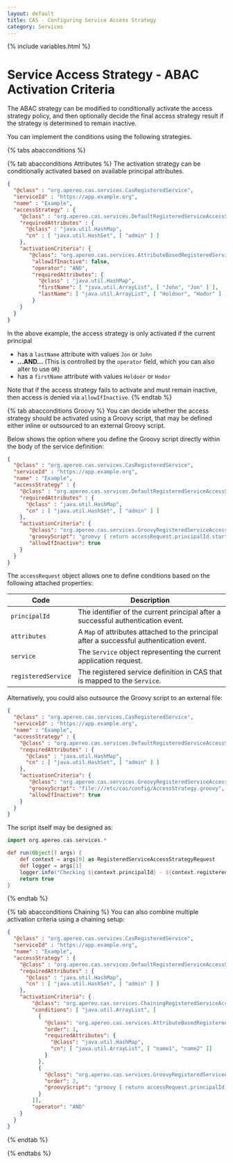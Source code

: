```yaml
---
layout: default
title: CAS - Configuring Service Access Strategy
category: Services
---
```


{% include variables.html %}

# Service Access Strategy - ABAC Activation Criteria
                                                                 
The ABAC strategy can be modified to conditionally activate the access strategy policy, and then optionally decide
the final access strategy result if the strategy is determined to remain inactive. 

You can implement the conditions using the following strategies.

{% tabs abacconditions %}

{% tab abacconditions Attributes %}
The activation strategy can be conditionally activated based on available principal attributes.

```json
{
  "@class" : "org.apereo.cas.services.CasRegisteredService",
  "serviceId" : "https://app.example.org",
  "name" : "Example",
  "accessStrategy" : {
    "@class" : "org.apereo.cas.services.DefaultRegisteredServiceAccessStrategy",
    "requiredAttributes" : {
      "@class" : "java.util.HashMap",
      "cn" : [ "java.util.HashSet", [ "admin" ] ]
    },
    "activationCriteria": {
       "@class": "org.apereo.cas.services.AttributeBasedRegisteredServiceAccessStrategyActivationCriteria",
        "allowIfInactive": false,
        "operator": "AND",
        "requiredAttributes": {
          "@class" : "java.util.HashMap",
          "firstName": [ "java.util.ArrayList", [ "John", "Jon" ] ],
          "lastName": [ "java.util.ArrayList", [ "Holdoor", "Hodor" ] ]
        }
    }
  }
}
```

In the above example, the access strategy is only activated if the current principal

- has a `lastName` attribute with values `Jon` or `John`
- **...AND...**  (This is controlled by the `operator` field, which you can also alter to use `OR`)
- has a `firstName` attribute with values `Holdoor` or `Hodor`

Note that if the access strategy fails to activate and must remain inactive, then access is denied via `allowIfInactive`.
{% endtab %}

{% tab abacconditions Groovy %}
You can decide whether the access strategy should be activated using a Groovy script, that may be defined either inline
or outsourced to an external Groovy script.

Below shows the option where you define the Groovy script directly within the body of the service definition:

```json
{
  "@class" : "org.apereo.cas.services.CasRegisteredService",
  "serviceId" : "https://app.example.org",
  "name" : "Example",
  "accessStrategy" : {
    "@class" : "org.apereo.cas.services.DefaultRegisteredServiceAccessStrategy",
    "requiredAttributes" : {
      "@class" : "java.util.HashMap",
      "cn" : [ "java.util.HashSet", [ "admin" ] ]
    },
    "activationCriteria": {
       "@class": "org.apereo.cas.services.GroovyRegisteredServiceAccessStrategyActivationCriteria",
       "groovyScript": "groovy { return accessRequest.principalId.startsWith('admin-') }",
       "allowIfInactive": true
    }
  }
}
```

The `accessRequest` object allows one to define conditions based on the following attached properties:

| Code                | Description                                                                              |
|---------------------|------------------------------------------------------------------------------------------|
| `principalId`       | The identifier of the current principal after a successful authentication event.         |
| `attributes`        | A `Map` of attributes attached to the principal after a successful authentication event. |
| `service`           | The `Service` object representing the current application request.                       |
| `registeredService` | The registered service definition in CAS that is mapped to the `Service`.                |

Alternatively, you could also outsource the Groovy script to an external file:

```json
{
  "@class" : "org.apereo.cas.services.CasRegisteredService",
  "serviceId" : "https://app.example.org",
  "name" : "Example",
  "accessStrategy" : {
    "@class" : "org.apereo.cas.services.DefaultRegisteredServiceAccessStrategy",
    "requiredAttributes" : {
      "@class" : "java.util.HashMap",
      "cn" : [ "java.util.HashSet", [ "admin" ] ]
    },
    "activationCriteria": {
       "@class": "org.apereo.cas.services.GroovyRegisteredServiceAccessStrategyActivationCriteria",
       "groovyScript": "file:///etc/cas/config/AccessStrategy.groovy",
       "allowIfInactive": true
    }
  }
}
```

The script itself may be designed as:

```groovy
import org.apereo.cas.services.*

def run(Object[] args) {
    def context = args[0] as RegisteredServiceAccessStrategyRequest
    def logger = args[1]
    logger.info("Checking ${context.principalId} - ${context.registeredService.name}")
    return true
}
```
{% endtab %}

{% tab abacconditions Chaining %}
You can also combine multiple activation criteria using a chaining setup:

```json
{
  "@class" : "org.apereo.cas.services.CasRegisteredService",
  "serviceId" : "https://app.example.org",
  "name" : "Example",
  "accessStrategy" : {
    "@class" : "org.apereo.cas.services.DefaultRegisteredServiceAccessStrategy",
    "requiredAttributes" : {
      "@class" : "java.util.HashMap",
      "cn" : [ "java.util.HashSet", [ "admin" ] ]
    },
    "activationCriteria": {
        "@class": "org.apereo.cas.services.ChainingRegisteredServiceAccessStrategyActivationCriteria",
        "conditions": [ "java.util.ArrayList", [
          {
            "@class": "org.apereo.cas.services.AttributeBasedRegisteredServiceAccessStrategyActivationCriteria",
            "order": 1,
            "requiredAttributes": {
              "@class": "java.util.HashMap",
              "cn": [ "java.util.ArrayList", [ "name1", "name2" ]]
            }
          },
          {
            "@class": "org.apereo.cas.services.GroovyRegisteredServiceAccessStrategyActivationCriteria",
            "order": 2,
            "groovyScript": "groovy { return accessRequest.principalId.startsWith('admin-') }"
          }
        ]],
        "operator": "AND"
    }
  }
}
```

{% endtab %}

{% endtabs %}
